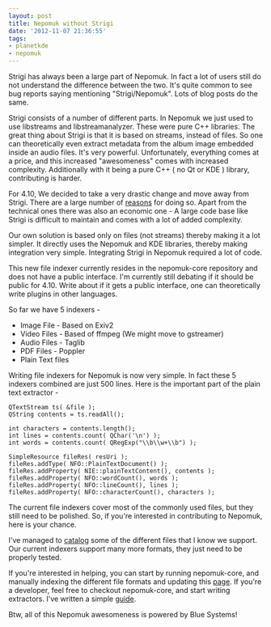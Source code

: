 ```yaml
---
layout: post
title: Nepomuk without Strigi
date: '2012-11-07 21:36:55'
tags:
- planetkde
- nepomuk
---
```


Strigi has always been a large part of Nepomuk. In fact a lot of users
still do not understand the difference between the two. It's quite
common to see bug reports saying mentioning "Strigi/Nepomuk". Lots of
blog posts do the same.

Strigi consists of a number of different parts. In Nepomuk we just used
to use libstreams and libstreamanalyzer. These were pure C++ libraries.
The great thing about Strigi is that it is based on streams, instead of
files. So one can theoretically even extract metadata from the album
image embedded inside an audio files. It's very powerful. Unfortunately,
everything comes at a price, and this increased "awesomeness" comes with
increased complexity. Additionally with it being a pure C++ ( no Qt or
KDE ) library, contributing is harder.

For 4.10, We decided to take a very drastic change and move away from
Strigi. There are a large number of [reasons][] for doing so. Apart from
the technical ones there was also an economic one - A large code base
like Strigi is difficult to maintain and comes with a lot of added
complexity.

Our own solution is based only on files (not streams) thereby making it
a lot simpler. It directly uses the Nepomuk and KDE libraries, thereby
making integration very simple. Integrating Strigi in Nepomuk required a
lot of code.

This new file indexer currently resides in the nepomuk-core repository
and does not have a public interface. I'm currently still debating if it
should be public for 4.10. Write about if it gets a public interface,
one can theoretically write plugins in other languages.

So far we have 5 indexers -

-   Image File - Based on Exiv2
-   Video Files - Based of ffmpeg (We might move to gstreamer)
-   Audio Files - Taglib
-   PDF Files - Poppler
-   Plain Text files

Writing file indexers for Nepomuk is now very simple. In fact these 5
indexers combined are just 500 lines. Here is the important part of the
plain text extractor -

    QTextStream ts( &file );
    QString contents = ts.readAll();

    int characters = contents.length();
    int lines = contents.count( QChar('\n') );
    int words = contents.count( QRegExp("\\b\\w+\\b") );

    SimpleResource fileRes( resUri );
    fileRes.addType( NFO::PlainTextDocument() );
    fileRes.addProperty( NIE::plainTextContent(), contents );
    fileRes.addProperty( NFO::wordCount(), words );
    fileRes.addProperty( NFO::lineCount(), lines );
    fileRes.addProperty( NFO::characterCount(), characters );

  [reasons]: http://mail.kde.org/pipermail/nepomuk/2012-September/003167.html


The current file indexers cover most of the commonly used files, but
they still need to be polished. So, if you're interested in contributing
to Nepomuk, here is your chance.

I've managed to [catalog][] some of the different files that I know we
support. Our current indexers support many more formats, they just need
to be properly tested.

If you're interested in helping, you can start by running nepomuk-core,
and manually indexing the different file formats and updating this
[page][catalog]. If you're a developer, feel free to checkout
nepomuk-core, and start writing extractors. I've written a simple
[guide][].

Btw, all of this Nepomuk awesomeness is powered by Blue Systems!

  [catalog]: http://community.kde.org/Projects/Nepomuk/FileIndexing
  [guide]: http://techbase.kde.org/Projects/Nepomuk/IndexingPlugin
